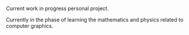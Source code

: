 Current work in progress personal project.

Currently in the phase of learning the mathematics and physics related to computer graphics.
